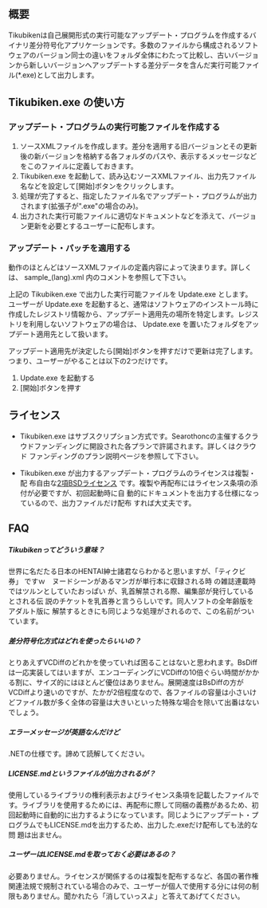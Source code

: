 ## 概要

Tikubikenは自己展開形式の実行可能なアップデート・プログラムを作成するバ
イナリ差分符号化アプリケーションです。多数のファイルから構成されるソフト
ウェアのバージョン同士の違いをフォルダ全体にわたって比較し、古いバージョ
ンから新しいバージョンへアップデートする差分データを含んだ実行可能ファイ
ル(*.exe)として出力します。


## Tikubiken.exe の使い方

### アップデート・プログラムの実行可能ファイルを作成する

 1. ソースXMLファイルを作成します。差分を適用する旧バージョンとその更新
    後の新バージョンを格納する各フォルダのパスや、表示するメッセージなど
    をこのファイルに定義しておきます。
 2. Tikubiken.exe を起動して、読み込むソースXMLファイル、出力先ファイル
    名などを設定して[開始]ボタンをクリックします。
 3. 処理が完了すると、指定したファイル名でアップデート・プログラムが出力
    されます(拡張子が".exe"の場合のみ)。
 4. 出力された実行可能ファイルに適切なドキュメントなどを添えて、バージョ
    ン更新を必要とするユーザーに配布します。

### アップデート・パッチを適用する

動作のほとんどはソースXMLファイルの定義内容によって決まります。詳しくは、
sample_(lang).xml 内のコメントを参照して下さい。

上記の Tikubiken.exe で出力した実行可能ファイルを Update.exe とします。
ユーザーが Update.exe を起動すると、通常はソフトウェアのインストール時に
作成したレジストリ情報から、アップデート適用先の場所を特定します。レジス
トリを利用しないソフトウェアの場合は、 Update.exe を置いたフォルダをアッ
プデート適用先として扱います。

アップデート適用先が決定したら[開始]ボタンを押すだけで更新は完了します。
つまり、ユーザーがやることは以下の2つだけです。

 1. Update.exe を起動する
 2. [開始]ボタンを押す


## ライセンス

* Tikubiken.exe はサブスクリプション方式です。Searothoncの主催するクラ
  ウドファンディングに開設された各プランで許諾されます。詳しくはクラウド
  ファンディングのプラン説明ページを参照して下さい。

* Tikubiken.exe が出力するアップデート・プログラムのライセンスは複製・配
  布自由な[2項BSDライセンス](https://opensource.org/licenses/BSD-2-Clause)
  です。複製や再配布にはライセンス条項の添付が必要ですが、初回起動時に自
  動的にドキュメントを出力する仕様になっているので、出力ファイルだけ配布
  すれば大丈夫です。


## FAQ

##### Tikubikenってどういう意味？
世界に名だたる日本のHENTAI紳士諸君ならわかると思いますが、「ティクビ券」
ですｗ　ヌードシーンがあるマンガが単行本に収録される時
の雑誌連載時ではツルンとしていたおっぱい
が、乳首解禁される際、編集部が発行しているとされる伝
説のチケットを乳首券と言うらしいです。同人ソフトの全年齢版をアダルト版に
解禁するときにも同じような処理がされるので、この名前がついています。

##### 差分符号化方式はどれを使ったらいいの？
とりあえずVCDiffのどれかを使っていれば困ることはないと思われます。BsDiff
は一応実装してはいますが、エンコーディングにVCDiffの10倍ぐらい時間がかか
る割に、サイズ的にはほとんど優位はありません。展開速度はBsDiffの方が
VCDiffより速いのですが、たかが2倍程度なので、各ファイルの容量は小さいけ
どファイル数が多く全体の容量は大きいといった特殊な場合を除いて出番はない
でしょう。

##### エラーメッセージが英語なんだけど
.NETの仕様です。諦めて読解してください。

##### LICENSE.mdというファイルが出力されるが？
使用しているライブラリの権利表示およびライセンス条項を記載したファイルで
す。ライブラリを使用するためには、再配布に際して同梱の義務があるため、初
回起動時に自動的に出力するようになっています。同じようにアップデート・プ
ログラムでもLICENSE.mdを出力するため、出力した.exeだけ配布しても法的な問
題は出ません。

##### ユーザーはLICENSE.mdを取っておく必要はあるの？
必要ありません。ライセンスが関係するのは複製を配布するなど、各国の著作権
関連法規で規制されている場合のみで、ユーザーが個人で使用する分には何の制
限もありません。聞かれたら「消していっスよ」と答えてあげてください。
